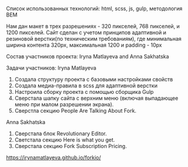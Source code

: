 Список использованных технологий: html, scss, js, gulp, методология BEM

Нам дан макет в трех разрешениях - 320 пикселей, 768 пикселей, и 1200 пикселей. Cайт сделан с учетом принципов адаптивной и резиновой верстки(по техническим требованиям), где минимальная ширина контента 320px, максимальная 1200 и padding - 10px

Состав участников проекта:
Iryna Matlayeva and Anna Sakhatska

Задачи участников:
Iryna Matlayeva 
1. Создала структуру проекта с базовыми настройками свойств
2. Создала медиа-правила  в scss для адаптивной верстки
3. Настроила сборку проекта с помощью сборщика Gulp
4. Сверстала шапку сайта с верхним меню (включая выпадающее меню при малом разрешении экрана).
5. Сверстла секцию People Are Talking About Fork.

Anna Sakhatska
1. Сверстала блок Revolutionary Editor.
2. Светстала секцию Here is what you get.
3. Сверстала секцию Fork Subscription Pricing.


https://irynamatlayeva.github.io/forkio/